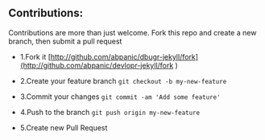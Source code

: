 ## Contributions:

Contributions are more than just welcome. Fork this repo and create a new branch, then submit a pull request

- 1.Fork it [http://github.com/abpanic/dbugr-jekyll/fork](http://github.com/abpanic/devlopr-jekyll/fork )

- 2.Create your feature branch
`git checkout -b my-new-feature`

- 3.Commit your changes
`git commit -am 'Add some feature'`

- 4.Push to the branch
`git push origin my-new-feature`

- 5.Create new Pull Request
